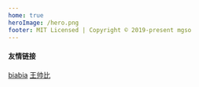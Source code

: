 ```yaml
---
home: true
heroImage: /hero.png
footer: MIT Licensed | Copyright © 2019-present mgso
---
```





#### 友情链接
[biabia](http://blog.mrabit.com "友情链接-biabia") 
[王帅比](http://blog.wwolf.wang "友情链接-王帅比") 

